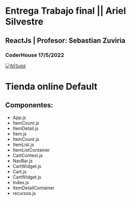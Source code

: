 # Entrega Trabajo final ||  Ariel Silvestre
## ReactJs | Profesor: Sebastian Zuviria
### CoderHouse 17/5/2022

[![N|Solid](https://cdn.buttercms.com/qdmiYBZcQVOH9SstT9bT)](https://github.com/arielsilvestre/cursoReact/tree/EntregaFinal)

# Tienda online Default
## Componentes:

- App.js
- ItemCount.js
- ItemDetail.js
- Item.js
- ItemCount.js
- ItemList.js
- ItemListContainer
- CartContext.js
- NavBar.js
- CartWidget.js
- Cart.js
- CartWidget.js
- Index.js
- ItemDetailContainer
- recursos.js